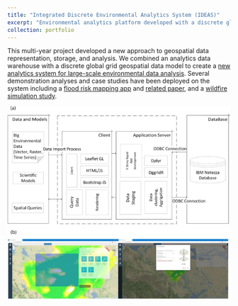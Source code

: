 ```yaml
---
title: "Integrated Discrete Environmental Analytics System (IDEAS)"
excerpt: "Environmental analytics platform developed with a discrete global grid tiling system and a fast distribute relational data warehouse<br/><img src='/images/ideas.png'>"
collection: portfolio
---
```


This multi-year project developed a new approach to geospatial data representation, storage, and analysis. We combined an analytics data warehouse with a discrete global grid geospatial data model to create a [new analytics system for large-scale environmental data analysis](https://www.sciencedirect.com/science/article/pii/S0924271620300502). Several demonstration analyses and case studies have been deployed on the system including a [flood risk mapping app](https://spatial.wlu.ca/inundated/) and [related paper](https://gmd.copernicus.org/articles/14/3295/2021/), and a [wildfire simulation study](https://agile-giss.copernicus.org/articles/1/6/2020/). 

<img src='/images/ideas2.png'>

